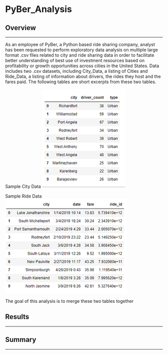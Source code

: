 # PyBer_Analysis

## Overview
---
As an employee of PyBer, a Python based ride sharing company, analyst has been requested to perform exploratory data analysis on multiple large format .csv files related to city and ride sharing data in order to facilitate better understanding of best use of investment resources based on profitability or growth opportunities across cities in the United States.  Data includes two .csv datasets, including City_Data, a listing of Cities and Ride_Data, a listing of information about drivers, the rides they host and the fares paid.  The following tables are short excerpts from these two tables.

Sample City Data
![City_Data](analysis/City_Data_Sample.png) 

Sample Ride Data
![Ride_Data](analysis/Ride_Data_Sample.png)

The goal of this analysis is to merge these two tables together

## Results
---

## Summary
---
